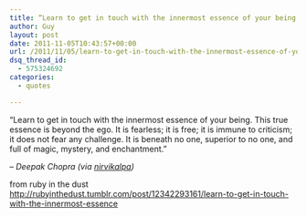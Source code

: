 ```yaml
---
title: “Learn to get in touch with the innermost essence of your being. This true essence is beyond the ego….”
author: Guy
layout: post
date: 2011-11-05T10:43:57+00:00
url: /2011/11/05/learn-to-get-in-touch-with-the-innermost-essence-of-your-being-this-true-essence-is-beyond-the-ego/
dsq_thread_id:
  - 575324692
categories:
  - quotes

---
```

“Learn to get in touch with the innermost essence of your being. This true essence is beyond the ego. It is fearless; it is free; it is immune to criticism; it does not fear any challenge. It is beneath no one, superior to no one, and full of magic, mystery, and enchantment.”

&#8211; _Deepak Chopra (via [nirvikalpa][1])_

from ruby in the dust http://rubyinthedust.tumblr.com/post/12342293161/learn-to-get-in-touch-with-the-innermost-essence

 [1]: http://nirvikalpa.tumblr.com/